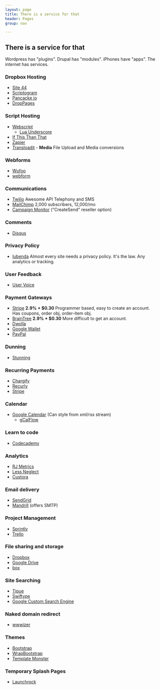 ```yaml
---
layout: page
title: There is a service for that
header: Pages
group: nav

---
```

## There is a service for that

Wordpress has "plugins". Drupal has "modules". iPhones have "apps". The internet has services.

### Dropbox Hosting

* [Site 44](http://www.site44.com/)
* [Scriptogram](http://scriptogr.am/)
* [Pancacke io](http://pancake.io/)
* [DropPages](http://droppages.com/)

### Script Hosting

* [Webscript](https://www.webscript.io/)
  * [Lua Underscore](http://mirven.github.com/underscore.lua/)
* [If This Than That](https://ifttt.com/)
* [Zapier](https://zapier.com/)
* [Transloadit](https://transloadit.com/) - **Media** File Upload and Media conversions

### Webforms

* [Wufoo](http://www.wufoo.com/)
* [webform](https://webform.com/)

### Communications

* [Twilio](http://www.twilio.com/) Awesome API Telephony and SMS
* [MailChimp](http://mailchimp.com/) 2,000 subscribers, 12,000/mo
* [Campaign Monitor](http://www.campaignmonitor.com/) ("CreateSend" reseller option)

### Comments

* [Disqus](http://disqus.com/)

### Privacy Policy

* [Iubenda](https://www.iubenda.com/) Almost every site needs a privacy policy. It's the law. Any analytics or tracking.

### User Feedback

* [User Voice](http://www.uservoice.com/)

### Payment Gateways

* [Stripe](https://stripe.com/) **2.9% + $0.30** Programmer based, easy to create an account. Has coupons, order obj, order-item obj.
* [BrainTree](https://www.braintreepayments.com/) **2.9% + $0.30** More difficult to get an account.
* [Dwolla](https://www.dwolla.com/)
* [Google Wallet](http://www.google.com/wallet/)
* [PayPal](https://www.paypal.com/)

### Dunning

* [Stunning](http://bestunning.net/)

### Recurring Payments

* [Chargify](http://chargify.com/)
* [Recurly](http://recurly.com/)
* [Stripe](https://stripe.com/)

### Calendar

* [Google Calendar](http://www.google.com/calendar/) (Can style from xml/rss stream)
  * [gCalFlow](http://sugi.github.com/jquery-gcal-flow)

### Learn to code

* [Codecademy](http://www.codecademy.com/)

### Analytics

* [RJ Metrics](https://www.rjmetrics.com/)
* [Less Neglect](http://lessneglect.com/)
* [Custora](https://www.custora.com/)

### Email delivery

* [SendGrid](http://sendgrid.com/)
* [Mandrill](http://mandrill.com/) (offers SMTP)

### Project Management

* [Sprintly](https://sprint.ly/)
* [Trello](https://trello.com/)

### File sharing and storage
* [Dropbox](https://www.dropbox.com/)
* [Google Drive](https://drive.google.com/)
* [box](https://www.box.com/)

### Site Searching
* [Tipue](http://www.tipue.com/search/)
* [Swiftype](https://swiftype.com/)
* [Google Custom Search Engine](http://www.google.com/cse/)

### Naked domain redirect
* [wwwizer](http://wwwizer.com/naked-domain-redirect/)

### Themes
* [Bootstrap](http://twitter.github.com/bootstrap/)
* [WrapBootstrap](https://wrapbootstrap.com/)
* [Template Monster](http://www.templatemonster.com/)

### Temporary Splash Pages
* [Launchrock](http://launchrock.com)
